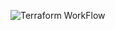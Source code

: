 ![Terraform WorkFlow](https://github.com/GlasgowMoe/cloud/actions/workflows/terraform.yml/badge.svg)


